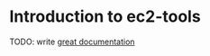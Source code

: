 # Introduction to ec2-tools

TODO: write [great documentation](http://jacobian.org/writing/great-documentation/what-to-write/)
